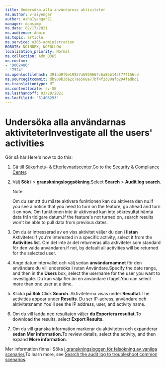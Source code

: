 ```yaml
---
title: Undersöka alla användarnas aktiviteter
ms.author: v-aiyengar
author: AshaIyengar21
manager: dansimp
ms.date: 02/17/2021
ms.audience: Admin
ms.topic: article
ms.service: o365-administration
ROBOTS: NOINDEX, NOFOLLOW
localization_priority: Normal
ms.collection: Adm_O365
ms.custom:
- "9002486"
- "7524"
ms.openlocfilehash: 391ad9f0e19857a6959667c6a86b143f774156cd
ms.sourcegitcommit: db908b3da2c7a6508a77bf4f2c80afb294fadbd1
ms.translationtype: MT
ms.contentlocale: sv-SE
ms.lasthandoff: 03/29/2021
ms.locfileid: "51403293"
---
```

# <a name="investigate-all-the-users-activities"></a><span data-ttu-id="005b8-102">Undersöka alla användarnas aktiviteter</span><span class="sxs-lookup"><span data-stu-id="005b8-102">Investigate all the users' activities</span></span>

<span data-ttu-id="005b8-103">Gör så här:</span><span class="sxs-lookup"><span data-stu-id="005b8-103">Here's how to do this:</span></span>

1. <span data-ttu-id="005b8-104">Gå till [Säkerhets- & Efterlevnadscenter.](https://go.microsoft.com/fwlink/p/?linkid=2077143)</span><span class="sxs-lookup"><span data-stu-id="005b8-104">Go to the [Security & Compliance Center](https://go.microsoft.com/fwlink/p/?linkid=2077143).</span></span>
1. <span data-ttu-id="005b8-105">Välj **Sök i**  >  **[granskningsloggsökning](https://go.microsoft.com/fwlink/?linkid=2103759)**.</span><span class="sxs-lookup"><span data-stu-id="005b8-105">Select **Search** > **[Audit log search](https://go.microsoft.com/fwlink/?linkid=2103759)**.</span></span>
    > [!NOTE]
    > <span data-ttu-id="005b8-106">Om du ser att du måste aktivera funktionen kan du aktivera den nu.</span><span class="sxs-lookup"><span data-stu-id="005b8-106">If you see a notice that you need to turn on the feature, go ahead and turn it on now.</span></span> <span data-ttu-id="005b8-107">Om funktionen inte är aktiverad kan inte sökresultat hämta data från tidigare datum.</span><span class="sxs-lookup"><span data-stu-id="005b8-107">If the feature's not turned on, search results won't be able to pull data from previous dates.</span></span>

1. <span data-ttu-id="005b8-108">Om du är intresserad av en viss aktivitet väljer du den i **listan** Aktiviteter.</span><span class="sxs-lookup"><span data-stu-id="005b8-108">If you're interested in a specific activity, select it from the **Activities** list.</span></span> <span data-ttu-id="005b8-109">Om det inte är det returneras alla aktiviteter som standard för den valda användaren.</span><span class="sxs-lookup"><span data-stu-id="005b8-109">If not, by default all activities will be returned for the selected user.</span></span>
1. <span data-ttu-id="005b8-110">Ange datumintervallet och välj sedan **användarnamnet** för den användare du vill undersöka i rutan Användare.</span><span class="sxs-lookup"><span data-stu-id="005b8-110">Specify the date range, and then in the **Users** box, select the username for the user you want to investigate.</span></span> <span data-ttu-id="005b8-111">Du kan välja fler än en användare i taget.</span><span class="sxs-lookup"><span data-stu-id="005b8-111">You can select more than one user at a time.</span></span>
1. <span data-ttu-id="005b8-112">Klicka **på Sök**.</span><span class="sxs-lookup"><span data-stu-id="005b8-112">Click **Search**.</span></span> <span data-ttu-id="005b8-113">Aktiviteterna visas under **Resultat.**</span><span class="sxs-lookup"><span data-stu-id="005b8-113">The activities appear under **Results**.</span></span> <span data-ttu-id="005b8-114">Du ser IP-adress, användare och aktivitetsnamn.</span><span class="sxs-lookup"><span data-stu-id="005b8-114">You'll see the IP address, user, and activity name.</span></span>
1. <span data-ttu-id="005b8-115">Om du vill ladda ned resultaten väljer **du Exportera resultat.**</span><span class="sxs-lookup"><span data-stu-id="005b8-115">To download the results, select **Export Results**.</span></span>
1. <span data-ttu-id="005b8-116">Om du vill granska information markerar du aktiviteten och expanderar **sedan Mer information.**</span><span class="sxs-lookup"><span data-stu-id="005b8-116">To review details, select the activity, and then expand **More information**.</span></span>

<span data-ttu-id="005b8-117">Mer information finns i Söka [i granskningsloggen för felsökning av vanliga scenarier.](https://go.microsoft.com/fwlink/?linkid=2103944)</span><span class="sxs-lookup"><span data-stu-id="005b8-117">To learn more, see [Search the audit log to troubleshoot common scenarios](https://go.microsoft.com/fwlink/?linkid=2103944).</span></span>